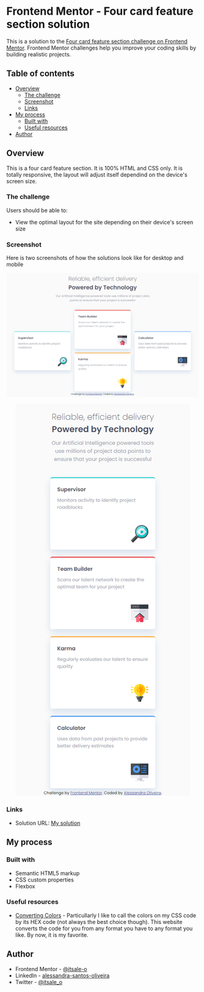 # Frontend Mentor - Four card feature section solution

This is a solution to the [Four card feature section challenge on Frontend Mentor](https://www.frontendmentor.io/challenges/four-card-feature-section-weK1eFYK). Frontend Mentor challenges help you improve your coding skills by building realistic projects. 

## Table of contents

- [Overview](#overview)
  - [The challenge](#the-challenge)
  - [Screenshot](#screenshot)
  - [Links](#links)
- [My process](#my-process)
  - [Built with](#built-with)
  - [Useful resources](#useful-resources)
- [Author](#author)

## Overview

This is a four card feature section. It is 100% HTML and CSS only. It is totally responsive, the layout will adjust itself dependind on the device's screen size.

### The challenge

Users should be able to:

- View the optimal layout for the site depending on their device's screen size

### Screenshot

Here is two screenshots of how the solutions look like for desktop and mobile

![](images/four_card_feature_desktop.png)

<div align="center">

![](images/four_card_feature_mobile.png)

</div>

### Links

- Solution URL: [My solution](https://itsale-o.github.io/four-card-feature-section-master/)

## My process

### Built with

- Semantic HTML5 markup
- CSS custom properties
- Flexbox

### Useful resources

- [Converting Colors](https://convertingcolors.com/) - Particullarly I like to call the colors on my CSS code by its HEX code (not always the best choice though). This website converts the code for you from any format you have to any format you like. By now, it is my favorite.

## Author

- Frontend Mentor - [@itsale-o](https://www.frontendmentor.io/profile/itsale-o)
- LinkedIn - [alessandra-santos-oliveira](https://www.linkedin.com/in/alessandra-santos-oliveira/)
- Twitter - [@itsale_o](https://www.twitter.com/itsale_o)
